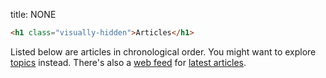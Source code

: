 title: NONE

```markdown allowHTML
<h1 class="visually-hidden">Articles</h1>
```

Listed below are articles in chronological order. You might want to explore
[topics](page://topics) instead. There's also a
[web feed](https://aboutfeeds.com) for [latest articles](page://index.atom).

```list category=articles
```
